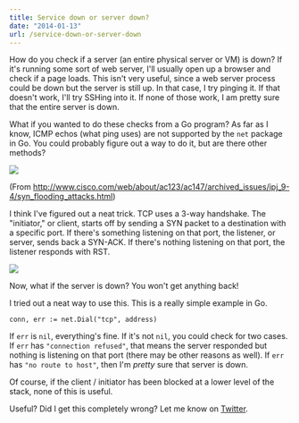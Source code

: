 ```yaml
---
title: Service down or server down?
date: "2014-01-13"
url: /service-down-or-server-down
---
```



How do you check if a server (an entire physical server or VM) is down? If it's running some sort of web server, I'll usually open up a browser and check if a page loads. This isn't very useful, since a web server process could be down but the server is still up. In that case, I try pinging it. If that doesn't work, I'll try SSHing into it. If none of those work, I am pretty sure that the entire server is down.

What if you wanted to do these checks from a Go program? As far as I know, ICMP echos (what ping uses) are not supported by the `net` package in Go. You could probably figure out a way to do it, but are there other methods?

![](https://31.media.tumblr.com/19cc34ca920a237601b6883d0593bbb5/tumblr_inline_mzdf7oJtBp1rs73cz.jpg)

(From http://www.cisco.com/web/about/ac123/ac147/archived_issues/ipj_9-4/syn_flooding_attacks.html)

I think I've figured out a neat trick. TCP uses a 3-way handshake. The "initiator," or client, starts off by sending a SYN packet to a destination with a specific port. If there's something listening on that port, the listener, or server, sends back a SYN-ACK. If there's nothing listening on that port, the listener responds with RST.

![](https://31.media.tumblr.com/df763c48a63863a92a4fea453dfc7295/tumblr_inline_mzdfmiygD51rs73cz.png)

Now, what if the server is down? You won't get anything back!

I tried out a neat way to use this. This is a really simple example in Go.

    conn, err := net.Dial("tcp", address)

If `err` is `nil`, everything's fine. If it's not `nil`, you could check for two cases. If `err` has `"connection refused"`, that means the server responded but nothing is listening on that port (there may be other reasons as well). If `err` has `"no route to host"`, then I'm *pretty* sure that server is down.

Of course, if the client / initiator has been blocked at a lower level of the stack, none of this is useful.

Useful? Did I get this completely wrong? Let me know on [Twitter](https://twitter.com/preetamjinka).

